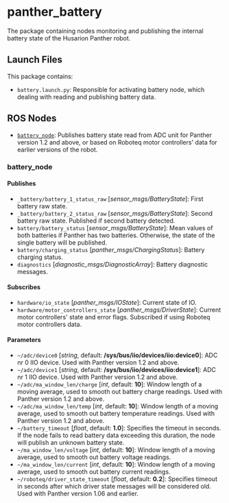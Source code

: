 # panther_battery

The package containing nodes monitoring and publishing the internal battery state of the Husarion Panther robot.

## Launch Files

This package contains:

- `battery.launch.py`: Responsible for activating battery node, which dealing with reading and publishing battery data.

## ROS Nodes

- [`battery_node`](#battery_node): Publishes battery state read from ADC unit for Panther version 1.2 and above, or based on Roboteq motor controllers' data for earlier versions of the robot.

### battery_node

#### Publishes

- `_battery/battery_1_status_raw` [*sensor_msgs/BatteryState*]: First battery raw state.
- `_battery/battery_2_status_raw` [*sensor_msgs/BatteryState*]: Second battery raw state. Published if second battery detected.
- `battery/battery_status` [*sensor_msgs/BatteryState*]: Mean values of both batteries if Panther has two batteries. Otherwise, the state of the single battery will be published.
- `battery/charging_status` [*panther_msgs/ChargingStatus*]: Battery charging status.
- `diagnostics` [*diagnostic_msgs/DiagnosticArray*]: Battery diagnostic messages.

#### Subscribes

- `hardware/io_state` [*panther_msgs/IOState*]: Current state of IO.
- `hardware/motor_controllers_state` [*panther_msgs/DriverState*]: Current motor controllers' state and error flags. Subscribed if using Roboteq motor controllers data.

#### Parameters

- `~/adc/device0` [*string*, default: **/sys/bus/iio/devices/iio:device0**]: ADC nr 0 IIO device. Used with Panther version 1.2 and above.
- `~/adc/device1` [*string*, default: **/sys/bus/iio/devices/iio:device1**]: ADC nr 1 IIO device. Used with Panther version 1.2 and above.
- `~/adc/ma_window_len/charge` [*int*, default: **10**]: Window length of a moving average, used to smooth out battery charge readings. Used with Panther version 1.2 and above.
- `~/adc/ma_window_len/temp` [*int*, default: **10**]: Window length of a moving average, used to smooth out battery temperature readings. Used with Panther version 1.2 and above.
- `~/battery_timeout` [*float*, default: **1.0**]: Specifies the timeout in seconds. If the node fails to read battery data exceeding this duration, the node will publish an unknown battery state.
- `~/ma_window_len/voltage` [*int*, default: **10**]: Window length of a moving average, used to smooth out battery voltage readings.
- `~/ma_window_len/current` [*int*, default: **10**]: Window length of a moving average, used to smooth out battery current readings.
- `~/roboteq/driver_state_timeout` [*float*, default: **0.2**]: Specifies timeout in seconds after which driver state messages will be considered old. Used with Panther version 1.06 and earlier.
